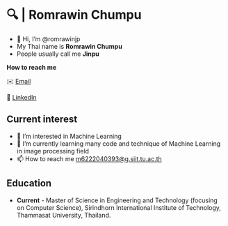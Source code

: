 # 🔍 | Romrawin Chumpu

- 👋 Hi, I’m @romrawinjp
- My Thai name is **Romrawin Chumpu**
- People usually call me **Jinpu** 

**How to reach me**

✉️ [Email](mailto:m6222040393@g.siit.tu.ac.th)

📘 [LinkedIn](https://www.linkedin.com/in/romrawin-chumpu/)

## Current interest

- 👀 I’m interested in Machine Learning
- 🌱 I’m currently learning many code and technique of Machine Learning in image processing field
- 📫 How to reach me m6222040393@g.siit.tu.ac.th


## Education

- **Current** - Master of Science in Engineering and Technology (focusing on Computer Science), Sirindhorn International Institute of Technology, Thammasat University, Thailand.
